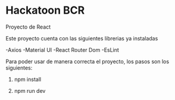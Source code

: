 # Hackatoon BCR

Proyecto de React

Este proyecto cuenta con las siguientes librerias ya instaladas

-Axios
-Material UI
-React Router Dom
-EsLint

Para poder usar de manera correcta el proyecto, los pasos son los siguientes:

1. npm install

2. npm run dev
